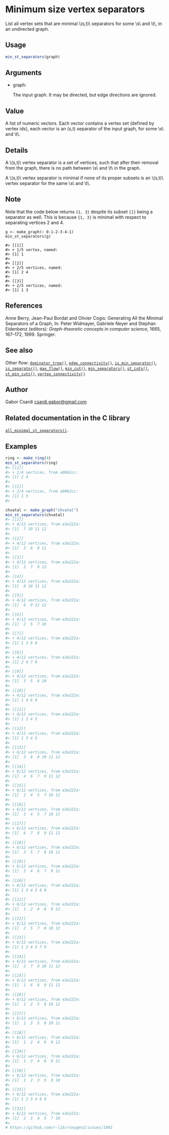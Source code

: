 # Minimum size vertex separators

List all vertex sets that are minimal \\(s,t)\\ separators for some
\\s\\ and \\t\\, in an undirected graph.

## Usage

``` r
min_st_separators(graph)
```

## Arguments

- graph:

  The input graph. It may be directed, but edge directions are ignored.

## Value

A list of numeric vectors. Each vector contains a vertex set (defined by
vertex ids), each vector is an (s,t) separator of the input graph, for
some \\s\\ and \\t\\.

## Details

A \\(s,t)\\ vertex separator is a set of vertices, such that after their
removal from the graph, there is no path between \\s\\ and \\t\\ in the
graph.

A \\(s,t)\\ vertex separator is minimal if none of its proper subsets is
an \\(s,t)\\ vertex separator for the same \\s\\ and \\t\\.

## Note

Note that the code below returns `{1, 3}` despite its subset `{1}` being
a separator as well. This is because `{1, 3}` is minimal with respect to
separating vertices 2 and 4.

    g <- make_graph(~ 0-1-2-3-4-1)
    min_st_separators(g)

    #> [[1]]
    #> + 1/5 vertex, named:
    #> [1] 1
    #>
    #> [[2]]
    #> + 2/5 vertices, named:
    #> [1] 2 4
    #>
    #> [[3]]
    #> + 2/5 vertices, named:
    #> [1] 1 3

## References

Anne Berry, Jean-Paul Bordat and Olivier Cogis: Generating All the
Minimal Separators of a Graph, In: Peter Widmayer, Gabriele Neyer and
Stephan Eidenbenz (editors): *Graph-theoretic concepts in computer
science*, 1665, 167–172, 1999. Springer.

## See also

Other flow:
[`dominator_tree()`](https://r.igraph.org/reference/dominator_tree.md),
[`edge_connectivity()`](https://r.igraph.org/reference/edge_connectivity.md),
[`is_min_separator()`](https://r.igraph.org/reference/is_min_separator.md),
[`is_separator()`](https://r.igraph.org/reference/is_separator.md),
[`max_flow()`](https://r.igraph.org/reference/max_flow.md),
[`min_cut()`](https://r.igraph.org/reference/min_cut.md),
[`min_separators()`](https://r.igraph.org/reference/min_separators.md),
[`st_cuts()`](https://r.igraph.org/reference/st_cuts.md),
[`st_min_cuts()`](https://r.igraph.org/reference/st_min_cuts.md),
[`vertex_connectivity()`](https://r.igraph.org/reference/vertex_connectivity.md)

## Author

Gabor Csardi <csardi.gabor@gmail.com>

## Related documentation in the C library

[`all_minimal_st_separators()`](https://igraph.org/c/html/latest/igraph-Separators.html#igraph_all_minimal_st_separators).

## Examples

``` r
ring <- make_ring(4)
min_st_separators(ring)
#> [[1]]
#> + 2/4 vertices, from a0062cc:
#> [1] 2 4
#> 
#> [[2]]
#> + 2/4 vertices, from a0062cc:
#> [1] 1 3
#> 

chvatal <- make_graph("chvatal")
min_st_separators(chvatal)
#> [[1]]
#> + 4/12 vertices, from e3e222a:
#> [1]  7 10 11 12
#> 
#> [[2]]
#> + 4/12 vertices, from e3e222a:
#> [1]  3  6  8 11
#> 
#> [[3]]
#> + 4/12 vertices, from e3e222a:
#> [1]  2  7  9 12
#> 
#> [[4]]
#> + 4/12 vertices, from e3e222a:
#> [1]  8 10 11 12
#> 
#> [[5]]
#> + 4/12 vertices, from e3e222a:
#> [1]  6  9 11 12
#> 
#> [[6]]
#> + 4/12 vertices, from e3e222a:
#> [1]  2  5  7 10
#> 
#> [[7]]
#> + 4/12 vertices, from e3e222a:
#> [1] 1 3 6 8
#> 
#> [[8]]
#> + 4/12 vertices, from e3e222a:
#> [1] 2 4 7 9
#> 
#> [[9]]
#> + 4/12 vertices, from e3e222a:
#> [1]  3  5  8 10
#> 
#> [[10]]
#> + 4/12 vertices, from e3e222a:
#> [1] 1 4 6 9
#> 
#> [[11]]
#> + 4/12 vertices, from e3e222a:
#> [1] 1 2 4 5
#> 
#> [[12]]
#> + 4/12 vertices, from e3e222a:
#> [1] 1 3 4 5
#> 
#> [[13]]
#> + 6/12 vertices, from e3e222a:
#> [1]  3  6  8 10 11 12
#> 
#> [[14]]
#> + 6/12 vertices, from e3e222a:
#> [1]  4  6  7  9 11 12
#> 
#> [[15]]
#> + 6/12 vertices, from e3e222a:
#> [1]  2  4  5  7 10 12
#> 
#> [[16]]
#> + 6/12 vertices, from e3e222a:
#> [1]  3  4  5  7 10 11
#> 
#> [[17]]
#> + 6/12 vertices, from e3e222a:
#> [1]  6  7  8  9 11 12
#> 
#> [[18]]
#> + 6/12 vertices, from e3e222a:
#> [1]  3  5  7  8 10 11
#> 
#> [[19]]
#> + 6/12 vertices, from e3e222a:
#> [1]  3  4  6  7  9 11
#> 
#> [[20]]
#> + 6/12 vertices, from e3e222a:
#> [1] 1 3 4 5 6 8
#> 
#> [[21]]
#> + 6/12 vertices, from e3e222a:
#> [1]  1  2  6  8  9 12
#> 
#> [[22]]
#> + 6/12 vertices, from e3e222a:
#> [1]  2  5  7  8 10 12
#> 
#> [[23]]
#> + 6/12 vertices, from e3e222a:
#> [1] 1 2 4 5 7 9
#> 
#> [[24]]
#> + 6/12 vertices, from e3e222a:
#> [1]  2  7  9 10 11 12
#> 
#> [[25]]
#> + 6/12 vertices, from e3e222a:
#> [1]  1  6  8  9 11 12
#> 
#> [[26]]
#> + 6/12 vertices, from e3e222a:
#> [1]  1  2  5  8 10 12
#> 
#> [[27]]
#> + 6/12 vertices, from e3e222a:
#> [1]  1  3  5  8 10 11
#> 
#> [[28]]
#> + 6/12 vertices, from e3e222a:
#> [1]  1  2  4  6  9 12
#> 
#> [[29]]
#> + 6/12 vertices, from e3e222a:
#> [1]  1  3  4  6  9 11
#> 
#> [[30]]
#> + 6/12 vertices, from e3e222a:
#> [1]  1  2  3  5  8 10
#> 
#> [[31]]
#> + 6/12 vertices, from e3e222a:
#> [1] 1 2 3 4 6 9
#> 
#> [[32]]
#> + 6/12 vertices, from e3e222a:
#> [1]  2  3  4  5  7 10
#> 
# https://github.com/r-lib/roxygen2/issues/1092
```
